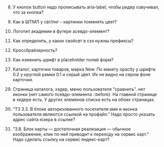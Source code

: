 


<!--1. Не нашёл на Google Fonts и подобных сайтах шрифт Gilroy extrabold (gilroyextrabold.woff), т.е. не смог модключить его удалённо с сайта. Как вариант: создать у себя в директории папку fonts, вложить туда шрифт и подключить из неё.-->

<!--2. Не понял на счёт сетки страницы. Её полностью делать на флексбоксах или только крупные блоки, а более мелкие можно позиционировать с помощью float-ов и inline-block-ов?-->

<!--3. Как должна отображаться страница при регистрации на сайте? Просто добаляется имя пользователя?-->

<!--4. input type="range" min="0" max="10000" как выбрать мин и макс значания из одного инпута и указать их в разных ячейках? js?-->

<!--5. Каталог товаров(catalog-list) > карточка товара (catalog-item) > заголовок h4 > ссылка > span  Зачем оборачивать в спан?-->

<!--6. На главной странице <section class="our-partner"> не понял как ссылкам с img задать цветное изображение при наведении. Могу бэкграундом надожить вторую цветную картинку сверху, но , скорее, всего есть другое решение. Пока не понял. -->

<!--7. Как можно быстро найти на гит-хабе твои последние комментарии к пулреквестаи и моим комитам?-->

 8. У кнопок button надо прописывать aria-label, чтобы ридер озвучивал, что за кнопка?
 
 9. Как в ШТМЛ у свг/пнг - картинки поменять цвет?
 
 10. Логотип академии в футере асевдо-элемент?
 
 11. Как определить, у каких свойсвт в css нужны префиксы?
 
 12. Кроссбрайзерность?
 
 13. Как изменить шрифт в placeholder полей форм?
 
<!-- 14. В фильтре товара по цвету, чекбоксам задать один name, например name="color-filter"? Т,е разные цвета on/off, но массив данных будет один color-filter?-->
 
<!-- 15. Настранице моноподов, в фильтре, лэйблы и верхняя рамка выходят за границы.-->
 
<!-- 16. Задавать изменяемый класс current (напр. current-page) элементу списка <li> или самой ссылке <a>?-->
 
<!-- 17. Стрелки по возрастанию, по убыванию бэкграундом или img?-->
 
<!-- 18. Подключени шрифтов одинаковой гарнитуры но разными "весами" 800|300. Надо два правила фонт-фэйс для 800 и 300?-->
 
<!--19. Марка new нужна в разметке или её оформить в ксс через класс и присваивать тот класс нужным товарам?-->

<!--20. Как происходит управление и редактирование сайта? Администратор с сервера меняет значения, добавляет информацию?-->

<!--21. На главной странице секция popular-product. У меня сейча дополнительный div в разметке под излбражения, к-ые подключаю бэкграундом. Убрать div-вы и сделать псевдо-элементами?-->

<!--
22. Хэдер без доп оберток.
https://codepen.io/anon/pen/WzGgPP?editors=1100
-->

<!--23. Главная страница, поле поиска, кнопка формы "найти". В ксс не переопределяется цвет ткстка при наведении. Работает только с !important. -->

<!--24. Как считается вес такого (input[type="search"]:focus + .btn-search) селектора?-->

<!--25. Как изменить прозрачность свг фигуры, определённой бэкграундом через псевдо элемент?-->

<!--26. Главная страница, секция about-us, список компаний. Как точки перенести за границу контейнера?-->

27. Каталог, карточки товаров, марка New. По макету opacity у шрифта 0.2 у круглой рамки 0.1 и серый цвет. Их не видно на сером фоне карточки.

<!--28. У контентных изображений есть белые полосы. Как-будто картинка обрезана. Главная страница - мини-карта, в каталоге - карточки товаров.-->

29. Страница каталога, хэдер, меню пользователя "сравнить". нет иконки (нет самого псевдо-элемента ::before). На главной странице в хедере есть. У других элеменов списка есть на обоих страницах. 

30. "ТЗ 3.3. В блоке авторизованного посетителя имя и иконка пользователя являются ссылкой на профайл."
Надо просто указать адрес сайта юзера в ссылке?

31. "3.8. Блок карты — достаточная реализация — обычное изображение, клик по ней приводит к переходу на сервис карт." Надо сделать ссылку на сервис яндекс-карт?





